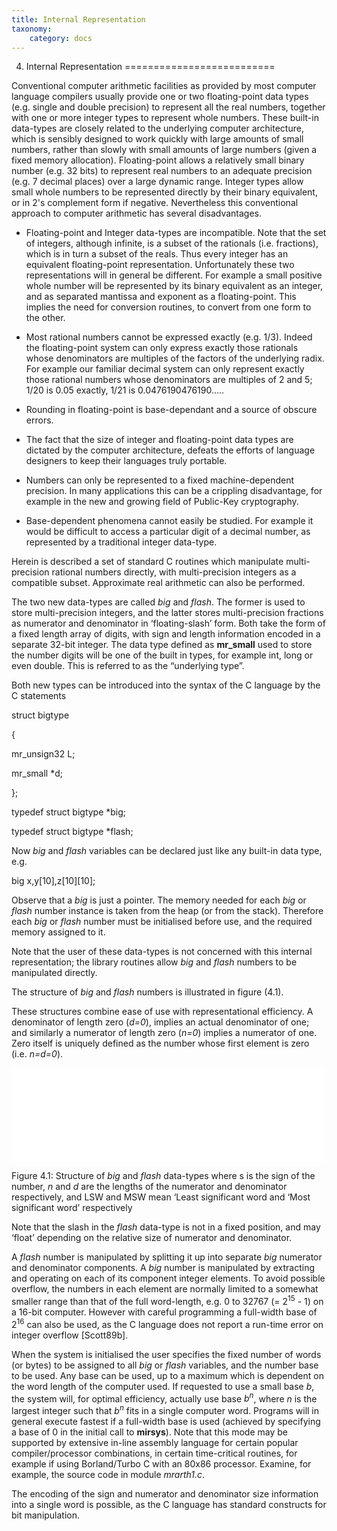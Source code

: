 ```yaml
---
title: Internal Representation
taxonomy:
    category: docs
---
```


4. Internal Representation
==========================

<span id="hs_cos_wrapper_right_column" class="hs_cos_wrapper hs_cos_wrapper_widget hs_cos_wrapper_type_rich_text" data-hs-cos-general-type="widget" data-hs-cos-type="rich_text" style="">Conventional computer arithmetic facilities as provided by most computer language compilers usually provide one or two floating-point data types (e.g. single and double precision) to represent all the real numbers, together with one or more integer types to represent whole numbers. These built-in data-types are closely related to the underlying computer architecture, which is sensibly designed to work quickly with large amounts of small numbers, rather than slowly with small amounts of large numbers (given a fixed memory allocation). Floating-point allows a relatively small binary number (e.g. 32 bits) to represent real numbers to an adequate precision (e.g. 7 decimal places) over a large dynamic range. Integer types allow small whole numbers to be represented directly by their binary equivalent, or in 2's complement form if negative. Nevertheless this conventional approach to computer arithmetic has several disadvantages.</span>

-   <span id="hs_cos_wrapper_right_column" class="hs_cos_wrapper hs_cos_wrapper_widget hs_cos_wrapper_type_rich_text" data-hs-cos-general-type="widget" data-hs-cos-type="rich_text" style="">Floating-point and Integer data-types are incompatible. Note that the set of integers, although infinite, is a subset of the rationals (i.e. fractions), which is in turn a subset of the reals. Thus every integer has an equivalent floating-point representation. Unfortunately these two representations will in general be different. For example a small positive whole number will be represented by its binary equivalent as an integer, and as separated mantissa and exponent as a floating-point. This implies the need for conversion routines, to convert from one form to the other.</span>

<!-- -->

-   <span id="hs_cos_wrapper_right_column" class="hs_cos_wrapper hs_cos_wrapper_widget hs_cos_wrapper_type_rich_text" data-hs-cos-general-type="widget" data-hs-cos-type="rich_text" style="">Most rational numbers cannot be expressed exactly (e.g. 1/3). Indeed the floating-point system can only express exactly those rationals whose denominators are multiples of the factors of the underlying radix. For example our familiar decimal system can only represent exactly those rational numbers whose denominators are multiples of 2 and 5; 1/20 is 0.05 exactly, 1/21 is 0.0476190476190.....</span>

<!-- -->

-   <span id="hs_cos_wrapper_right_column" class="hs_cos_wrapper hs_cos_wrapper_widget hs_cos_wrapper_type_rich_text" data-hs-cos-general-type="widget" data-hs-cos-type="rich_text" style="">Rounding in floating-point is base-dependant and a source of obscure errors.</span>

<!-- -->

-   <span id="hs_cos_wrapper_right_column" class="hs_cos_wrapper hs_cos_wrapper_widget hs_cos_wrapper_type_rich_text" data-hs-cos-general-type="widget" data-hs-cos-type="rich_text" style="">The fact that the size of integer and floating-point data types are dictated by the computer architecture, defeats the efforts of language designers to keep their languages truly portable.</span>

<!-- -->

-   <span id="hs_cos_wrapper_right_column" class="hs_cos_wrapper hs_cos_wrapper_widget hs_cos_wrapper_type_rich_text" data-hs-cos-general-type="widget" data-hs-cos-type="rich_text" style="">Numbers can only be represented to a fixed machine-dependent precision. In many applications this can be a crippling disadvantage, for example in the new and growing field of Public-Key cryptography.</span>

<!-- -->

-   <span id="hs_cos_wrapper_right_column" class="hs_cos_wrapper hs_cos_wrapper_widget hs_cos_wrapper_type_rich_text" data-hs-cos-general-type="widget" data-hs-cos-type="rich_text" style="">Base-dependent phenomena cannot easily be studied. For example it would be difficult to access a particular digit of a decimal number, as represented by a traditional integer data-type.</span>

<span id="hs_cos_wrapper_right_column" class="hs_cos_wrapper hs_cos_wrapper_widget hs_cos_wrapper_type_rich_text" data-hs-cos-general-type="widget" data-hs-cos-type="rich_text" style="">Herein is described a set of standard C routines which manipulate multi-precision rational numbers directly, with multi-precision integers as a compatible subset. Approximate real arithmetic can also be performed.</span>

<span id="hs_cos_wrapper_right_column" class="hs_cos_wrapper hs_cos_wrapper_widget hs_cos_wrapper_type_rich_text" data-hs-cos-general-type="widget" data-hs-cos-type="rich_text" style="">The two new data-types are called *big* and *flash*. The former is used to store multi-precision integers, and the latter stores multi-precision fractions as numerator and denominator in ‘floating-slash’ form. Both take the form of a fixed length array of digits, with sign and length information encoded in a separate 32-bit integer. The data type defined as **mr\_small** used to store the number digits will be one of the built in types, for example int, long or even double. This is referred to as the “underlying type”.</span>

<span id="hs_cos_wrapper_right_column" class="hs_cos_wrapper hs_cos_wrapper_widget hs_cos_wrapper_type_rich_text" data-hs-cos-general-type="widget" data-hs-cos-type="rich_text" style="">Both new types can be introduced into the syntax of the C language by the C statements</span>

<span id="hs_cos_wrapper_right_column" class="hs_cos_wrapper hs_cos_wrapper_widget hs_cos_wrapper_type_rich_text" data-hs-cos-general-type="widget" data-hs-cos-type="rich_text" style="">struct bigtype</span>

<span id="hs_cos_wrapper_right_column" class="hs_cos_wrapper hs_cos_wrapper_widget hs_cos_wrapper_type_rich_text" data-hs-cos-general-type="widget" data-hs-cos-type="rich_text" style="">{</span>

<span id="hs_cos_wrapper_right_column" class="hs_cos_wrapper hs_cos_wrapper_widget hs_cos_wrapper_type_rich_text" data-hs-cos-general-type="widget" data-hs-cos-type="rich_text" style=""> mr\_unsign32 L;</span>

<span id="hs_cos_wrapper_right_column" class="hs_cos_wrapper hs_cos_wrapper_widget hs_cos_wrapper_type_rich_text" data-hs-cos-general-type="widget" data-hs-cos-type="rich_text" style=""> mr\_small \*d;</span>

<span id="hs_cos_wrapper_right_column" class="hs_cos_wrapper hs_cos_wrapper_widget hs_cos_wrapper_type_rich_text" data-hs-cos-general-type="widget" data-hs-cos-type="rich_text" style="">};</span>

<span id="hs_cos_wrapper_right_column" class="hs_cos_wrapper hs_cos_wrapper_widget hs_cos_wrapper_type_rich_text" data-hs-cos-general-type="widget" data-hs-cos-type="rich_text" style=""> </span>

<span id="hs_cos_wrapper_right_column" class="hs_cos_wrapper hs_cos_wrapper_widget hs_cos_wrapper_type_rich_text" data-hs-cos-general-type="widget" data-hs-cos-type="rich_text" style="">typedef struct bigtype \*big;</span>

<span id="hs_cos_wrapper_right_column" class="hs_cos_wrapper hs_cos_wrapper_widget hs_cos_wrapper_type_rich_text" data-hs-cos-general-type="widget" data-hs-cos-type="rich_text" style="">typedef struct bigtype \*flash;</span>

<span id="hs_cos_wrapper_right_column" class="hs_cos_wrapper hs_cos_wrapper_widget hs_cos_wrapper_type_rich_text" data-hs-cos-general-type="widget" data-hs-cos-type="rich_text" style=""> </span>

<span id="hs_cos_wrapper_right_column" class="hs_cos_wrapper hs_cos_wrapper_widget hs_cos_wrapper_type_rich_text" data-hs-cos-general-type="widget" data-hs-cos-type="rich_text" style="">Now *big* and *flash* variables can be declared just like any built-in data type, e.g.</span>

<span id="hs_cos_wrapper_right_column" class="hs_cos_wrapper hs_cos_wrapper_widget hs_cos_wrapper_type_rich_text" data-hs-cos-general-type="widget" data-hs-cos-type="rich_text" style=""> </span>

<span id="hs_cos_wrapper_right_column" class="hs_cos_wrapper hs_cos_wrapper_widget hs_cos_wrapper_type_rich_text" data-hs-cos-general-type="widget" data-hs-cos-type="rich_text" style=""> big x,y\[10\],z\[10\]\[10\];</span>

<span id="hs_cos_wrapper_right_column" class="hs_cos_wrapper hs_cos_wrapper_widget hs_cos_wrapper_type_rich_text" data-hs-cos-general-type="widget" data-hs-cos-type="rich_text" style=""> </span>

<span id="hs_cos_wrapper_right_column" class="hs_cos_wrapper hs_cos_wrapper_widget hs_cos_wrapper_type_rich_text" data-hs-cos-general-type="widget" data-hs-cos-type="rich_text" style="">Observe that a *big* is just a pointer. The memory needed for each *big* or *flash* number instance is taken from the heap (or from the stack). Therefore each *big* or *flash* number must be initialised before use, and the required memory assigned to it.</span>

<span id="hs_cos_wrapper_right_column" class="hs_cos_wrapper hs_cos_wrapper_widget hs_cos_wrapper_type_rich_text" data-hs-cos-general-type="widget" data-hs-cos-type="rich_text" style="">Note that the user of these data-types is not concerned with this internal representation; the library routines allow *big* and *flash* numbers to be manipulated directly.</span>

<span id="hs_cos_wrapper_right_column" class="hs_cos_wrapper hs_cos_wrapper_widget hs_cos_wrapper_type_rich_text" data-hs-cos-general-type="widget" data-hs-cos-type="rich_text" style="">The structure of *big* and *flash* numbers is illustrated in figure (4.1).</span>

<span id="hs_cos_wrapper_right_column" class="hs_cos_wrapper hs_cos_wrapper_widget hs_cos_wrapper_type_rich_text" data-hs-cos-general-type="widget" data-hs-cos-type="rich_text" style="">These structures combine ease of use with representational efficiency. A denominator of length zero (*d=0*), implies an actual denominator of one; and similarly a numerator of length zero (*n=0*) implies a numerator of one. Zero itself is uniquely defined as the number whose first element is zero (i.e. *n=d=0*).
</span>

<span id="hs_cos_wrapper_right_column" class="hs_cos_wrapper hs_cos_wrapper_widget hs_cos_wrapper_type_rich_text" data-hs-cos-general-type="widget" data-hs-cos-type="rich_text" style=""><span><embed src="/images/4.1.png%20style=" class="confluence-embedded-image" width="500" /></span></span>

<span id="hs_cos_wrapper_right_column" class="hs_cos_wrapper hs_cos_wrapper_widget hs_cos_wrapper_type_rich_text" data-hs-cos-general-type="widget" data-hs-cos-type="rich_text" style=""><span>Figure 4.1: Structure of </span>*big*<span> and </span>*flash*<span> data-types where s is the sign of the number, </span>*n*<span> and </span>*d*<span> are the lengths of the numerator and denominator respectively, and LSW and MSW mean ‘Least significant word and ‘Most significant word’ respectively</span></span>

<span id="hs_cos_wrapper_right_column" class="hs_cos_wrapper hs_cos_wrapper_widget hs_cos_wrapper_type_rich_text" data-hs-cos-general-type="widget" data-hs-cos-type="rich_text" style="">Note that the slash in the *flash* data-type is not in a fixed position, and may ‘float’ depending on the relative size of numerator and denominator.</span>

<span id="hs_cos_wrapper_right_column" class="hs_cos_wrapper hs_cos_wrapper_widget hs_cos_wrapper_type_rich_text" data-hs-cos-general-type="widget" data-hs-cos-type="rich_text" style="">A *flash* number is manipulated by splitting it up into separate *big* numerator and denominator components. A *big* number is manipulated by extracting and operating on each of its component integer elements. To avoid possible overflow, the numbers in each element are normally limited to a somewhat smaller range than that of the full word-length, e.g. 0 to 32767 (= 2<sup>15</sup> - 1) on a 16-bit computer. However with careful programming a full-width base of 2<sup>16</sup> can also be used, as the C language does not report a run-time error on integer overflow \[Scott89b\].</span>

<span id="hs_cos_wrapper_right_column" class="hs_cos_wrapper hs_cos_wrapper_widget hs_cos_wrapper_type_rich_text" data-hs-cos-general-type="widget" data-hs-cos-type="rich_text" style="">When the system is initialised the user specifies the fixed number of words (or bytes) to be assigned to all *big* or *flash* variables, and the number base to be used. Any base can be used, up to a maximum which is dependent on the word length of the computer used. If requested to use a small base *b*, the system will, for optimal efficiency, actually use base *b<sup>n</sup>*, where *n* is the largest integer such that *b<sup>n</sup>* fits in a single computer word. Programs will in general execute fastest if a full-width base is used (achieved by specifying a base of 0 in the initial call to **mirsys**). Note that this mode may be supported by extensive in-line assembly language for certain popular compiler/processor combinations, in certain time-critical routines, for example if using Borland/Turbo C with an 80x86 processor. Examine, for example, the source code in module *mrarth1.c*.</span>

<span id="hs_cos_wrapper_right_column" class="hs_cos_wrapper hs_cos_wrapper_widget hs_cos_wrapper_type_rich_text" data-hs-cos-general-type="widget" data-hs-cos-type="rich_text" style="">The encoding of the sign and numerator and denominator size information into a single word is possible, as the C language has standard constructs for bit manipulation. </span>


